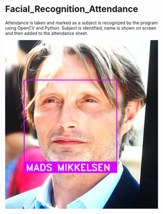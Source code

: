 # Facial_Recognition_Attendance
Attendance is taken and marked as a subject is recognized by the program using OpenCV and Python.
Subject is identified, name is shown on screen and then added to the attendance sheet.

![Detection Example](Successful_Detections/MM.png)

